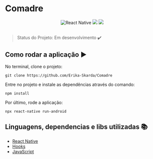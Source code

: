 # Comadre

<div align="center">
    <img alt="React Native" src="https://img.shields.io/badge/react_native-%2320232a.svg?style=for-the-badge&logo=react&logoColor=%2361DAFB"/>
    <img src="https://img.shields.io/static/v1?label=Javascript&message=library&color=yellow&style=for-the-badge&logo=JAVASCRIPT" />
    <img src="https://img.shields.io/static/v1?label=HOOKS&message=library&color=yellow&style=for-the-badge&logo=HOOKS" />
</div>
</br>

> Status do Projeto: Em desenvolvimento :heavy_check_mark: 


## Como rodar a aplicação :arrow_forward:

No terminal, clone o projeto: 

```
git clone https://github.com/Erika-Skarda/Comadre
```
Entre no projeto e instale as dependências através do comando:
```
npm install
```
Por último, rode a aplicação: 
```
npx react-native run-android
```

## Linguagens, dependencias e libs utilizadas :books:

- [React Native](https://reactnative.dev/)
- [Hooks](https://reactjs.org/docs/hooks-intro.html)
- [JavaScript](https://javascript.plainenglish.io/)

